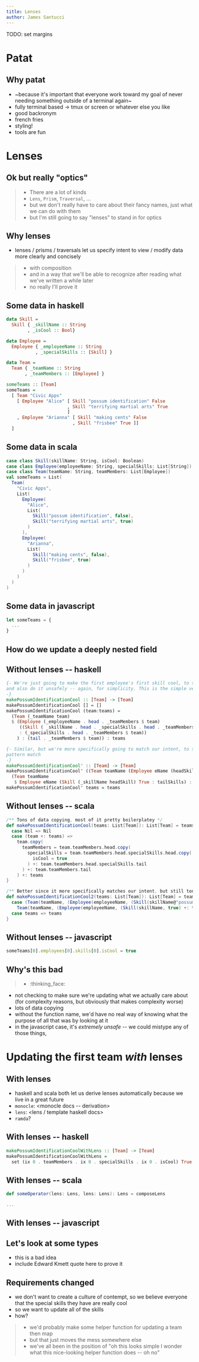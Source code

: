 ```yaml
---
title: Lenses
author: James Santucci
---
```


TODO: set margins

# Patat

## Why patat

- ~because it's important that everyone work toward my goal of never needing something outside of a terminal again~
- fully terminal based -> tmux or screen or whatever else you like
- good backronym
- french fries
- styling!
- tools are fun

# Lenses

## Ok but really "optics"

> - There are a lot of kinds
> - `Lens`, `Prism`, `Traversal`, ...
> - but we don't really have to care about their fancy names, just what we can do with them
> - but I'm still going to say "lenses" to stand in for optics

## Why lenses

- lenses / prisms / traversals let us specify intent to view / modify data more clearly and concisely
> - with composition
> - and in a way that we'll be able to recognize after reading what we've written a while later
> - no really I'll prove it

## Some data in haskell

```haskell
data Skill =
  Skill { _skillName :: String
        , _isCool :: Bool}

data Employee =
  Employee { _employeeName :: String
           , _specialSkills :: [Skill] }

data Team =
  Team { _teamName :: String
       , _teamMembers :: [Employee] }

someTeams :: [Team]
someTeams =
  [ Team "Civic Apps"
    [ Employee "Alice" [ Skill "possum identification" False
                       , Skill "terrifying martial arts" True
                       ]
    , Employee "Arianna" [ Skill "making cents" False
                         , Skill "frisbee" True ]]
  ]
```

## Some data in scala

```scala
case class Skill(skillName: String, isCool: Boolean)
case class Employee(employeeName: String, specialSkills: List[String])
case class Team(teamName: String, teamMembers: List[Employee])
val someTeams = List(
  Team(
    "Civic Apps",
    List(
      Employee(
        "Alice",
        List(
          Skill("possum identification", false),
          Skill("terrifying martial arts", true)
        )
      ),
      Employee(
        "Arianna",
        List(
          Skill("making cents", false),
          Skill("frisbee", true)
        )
      )
    )
  )
)
```

## Some data in javascript

```javascript
let someTeams = {
  ...
}
```

## How do we update a deeply nested field

## Without lenses -- haskell

```haskell
{- We're just going to make the first employee's first skill cool, to simplify things,
and also do it unsafely -- again, for simplicity. This is the simple version
-}
makePossumIdentificationCool :: [Team] -> [Team]
makePossumIdentificationCool [] = []
makePossumIdentificationCool (team:teams) =
  (Team (_teamName team)
  $ (Employee (_employeeName . head . _teamMembers $ team)
     ((Skill ( _skillName . head . _specialSkills . head . _teamMembers $ team) True)
     : (_specialSkills . head . _teamMembers $ team))
    ) : (tail . _teamMembers $ team)) : teams

{- Similar, but we're more specifically going to match our intent, to show the insanity of the necessary
pattern match
-}
makePossumIdentificationCool' :: [Team] -> [Team]
makePossumIdentificationCool' ((Team teamName (Employee eName (headSkill@(Skill "possum identification" False):tailSkills):tailEs)):tailTeams) =
  (Team teamName
   $ Employee eName (Skill (_skillName headSkill) True : tailSkills) : tailEs) : tailTeams
makePossumIdentificationCool' teams = teams
```

## Without lenses -- scala

```scala
/** Tons of data copying, most of it pretty boilerplatey */
def makePossumIdentificationCool(teams: List[Team]): List[Team] = teams match {
  case Nil => Nil
  case (team +: teams) =>
    team.copy(
      teamMembers = team.teamMembers.head.copy(
        specialSkills = team.teamMembers.head.specialSkills.head.copy(
          isCool = true
        ) +: team.teamMembers.head.specialSkills.tail
      ) +: team.teamMembers.tail
    ) +: teams
}

/** Better since it more specifically matches our intent, but still tons of boilerplatey data copying */
def makePossumIdentificationCool2(teams: List[Team]): List[Team] = teams match {
  case (Team(teamName, (Employee(employeeName, (Skill(skillName@"possum identification", false) +: tailSkills)) +: tailEmployees)) +: tailTeams) =>
    Team(teamName, (Employee(employeeName, (Skill(skillName, true) +: tailSkills)) +: tailEmployees)) +: tailTeams
  case teams => teams
}
```

## Without lenses -- javascript
```javascript
someTeams[0].employees[0].skills[0].isCool = true
```

## Why's this bad

> - :thinking_face:
- not checking to make sure we're updating what we actually care about (for complexity reasons, but obviously that makes complexity worse)
- lots of data copying
- without the function name, we'd have no real way of knowing what the purpose of all that was by looking at it
- in the javascript case, it's _extremely unsafe_ -- we could mistype any of those things, 

# Updating the first team _with_ lenses

## With lenses

- haskell and scala both let us derive lenses automatically because we live in a great future
- `monocle`: <monocle docs -- derivation>
- `lens`: <lens / template haskell docs>
- `ramda`? 

## With lenses -- haskell

```haskell
makePossumIdentificationCoolWithLens :: [Team] -> [Team]
makePossumIdentificationCoolWithLens =
  set (ix 0 . teamMembers . ix 0 . specialSkills . ix 0 . isCool) True
```

## With lenses -- scala

```scala
def someOperator(lens: Lens, lens: Lens): Lens = composeLens

...
```

## With lenses -- javascript

## Let's look at some types

- this is a bad idea
- include Edward Kmett quote here to prove it

## Requirements changed

- we don't want to create a culture of contempt, so we believe everyone that the special skills they have are really cool
- so we want to update all of the skills
- how?
> - we'd probably make some helper function for updating a team then map
> - but that just moves the mess somewhere else
> - we've all been in the position of "oh this looks simple I wonder what this nice-looking helper function does -- oh no"
